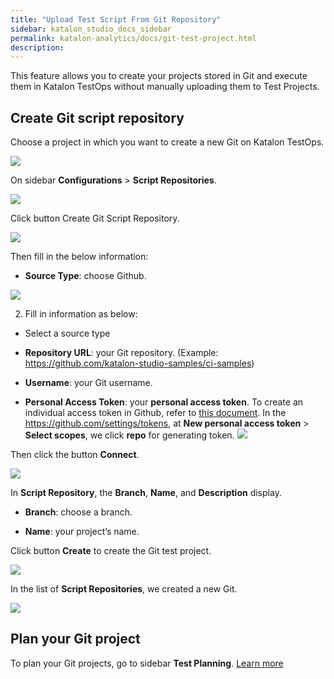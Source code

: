 ```yaml
---
title: "Upload Test Script From Git Repository" 
sidebar: katalon_studio_docs_sidebar
permalink: katalon-analytics/docs/git-test-project.html 
description: 
---
```


This feature allows you to create your projects stored in Git and execute them in Katalon TestOps without manually uploading them to Test Projects.

## Create Git script repository

Choose a project in which you want to create a new Git on Katalon TestOps.

![](https://github.com/katalon-studio/docs-images/raw/master/katalon-analytics/docs/git-test-project/kt_choose_project_create_git.png)

On sidebar **Configurations** > **Script Repositories**. 

![](https://github.com/katalon-studio/docs-images/raw/master/katalon-analytics/docs/git-test-project/kt_config_script_repo.png)

Click button Create Git Script Repository.

![](https://github.com/katalon-studio/docs-images/raw/master/katalon-analytics/docs/git-test-project/kt_click_create_git_script_repo.png)

Then fill in the below information:

- **Source Type**: choose Github.

<img src="https://raw.githubusercontent.com/katalon-studio/docs-images/master/katalon-analytics/docs/git-test-project/1-git-test-project.png" width="" height="">

2. Fill in information as below:
- Select a source type 
- **Repository URL**: your Git repository. (Example: https://github.com/katalon-studio-samples/ci-samples)

- **Username**: your Git username.

- **Personal Access Token**: your **personal access token**. To create an individual access token in Github, refer to [this document](https://help.github.com/en/github/authenticating-to-github/creating-a-personal-access-token-for-the-command-line). In the https://github.com/settings/tokens, at **New personal access token** > **Select scopes**, we click **repo** for generating token.
   ![](https://github.com/katalon-studio/docs-images/raw/master/katalon-analytics/docs/git-test-project/kt_token_select_scopes.png)

Then click the button **Connect**.

![](https://github.com/katalon-studio/docs-images/raw/master/katalon-analytics/docs/git-test-project/kt_fill_script_repositories.png)

In **Script Repository**, the **Branch**, **Name**, and **Description** display.

- **Branch**: choose a branch.

- **Name**: your project’s name.

Click button **Create** to create the Git test project.

![](https://github.com/katalon-studio/docs-images/raw/master/katalon-analytics/docs/git-test-project/kt_connect_script_repositories.png)

In the list of **Script Repositories**, we created a new Git. 

![](https://github.com/katalon-studio/docs-images/raw/master/katalon-analytics/docs/git-test-project/kt_git_sample_create.png)

## Plan your Git project

To plan your Git projects, go to sidebar **Test Planning**. [Learn more](https://docs.katalon.com/katalon-analytics/docs/create-plan.html)